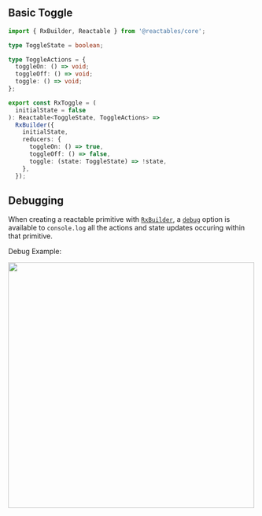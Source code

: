 ## Basic Toggle

```typescript
import { RxBuilder, Reactable } from '@reactables/core';

type ToggleState = boolean;

type ToggleActions = {
  toggleOn: () => void;
  toggleOff: () => void;
  toggle: () => void;
};

export const RxToggle = (
  initialState = false
): Reactable<ToggleState, ToggleActions> =>
  RxBuilder({
    initialState,
    reducers: {
      toggleOn: () => true,
      toggleOff: () => false,
      toggle: (state: ToggleState) => !state,
    },
  });

```
## Debugging

When creating a reactable primitive with [`RxBuilder`](/references/core-api#rx-builder), a [`debug`](/references/core-api#rx-config) option is available to `console.log` all the actions and state updates occuring within that primitive.

Debug Example:

<img src="/debug-example.png" width="500" />